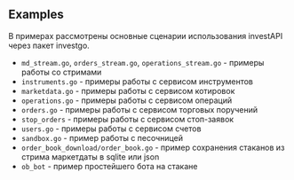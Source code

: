## Examples

В примерах рассмотрены основные сценарии использования investAPI через пакет investgo.

* `md_stream.go`, `orders_stream.go`, `operations_stream.go` - примеры работы со стримами
* `instruments.go` - примеры работы с сервисом инструментов
* `marketdata.go` - примеры работы с сервисом котировок
* `operations.go` - примеры работы с сервисом операций
* `orders.go` - примеры работы с сервисом торговых поручений
* `stop_orders` - примеры работы с сервисом стоп-заявок
* `users.go` - примеры работы с сервисом счетов
* `sandbox.go` - пример работы с песочницей
* `order_book_download/order_book.go` - пример сохранения стаканов из стрима маркетдаты в sqlite или json
* `ob_bot` - пример простейшего бота на стакане